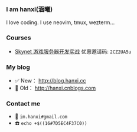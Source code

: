 ### I am hanxi(涵曦)

I love coding. I use neovim, tmux, wezterm...

### Courses

- [Skynet 游戏服务器开发实战](https://www.lanqiao.cn/courses/2770)  优惠邀请码: `2CZ2UA5u`

### My blog

- :white_check_mark: New： http://blog.hanxi.cc
- :underage: Old： http://hanxi.cnblogs.com

### Contact me

- :email: `im.hanxi#gmail.com`
- :phone: `echo +$((16#7D5EC4F37C0))`

